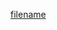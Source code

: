 [filename](https://raw.githubusercontent.com/stone-payments/pos-mamba-sdk/develop/packages/components/Progress/README.md ':include')
